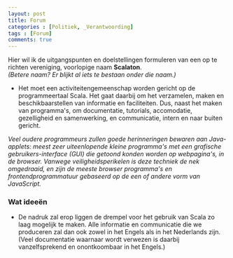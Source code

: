 ```yaml
---
layout: post
title: Forum
categories : [Politiek, _Verantwoording]
tags : [Forum]
comments: true
---
```


Hier wil ik de uitgangspunten en doelstellingen formuleren van een op te richten vereniging, voorlopige naam **Scalaton**.<br> *(Betere naam? Er blijkt al iets te bestaan onder die naam.)*<br>

* Het moet een activiteitengemeenschap worden gericht op de programmeertaal Scala. Het gaat daarbij om het verzamelen, maken en beschikbaarstellen van informatie en faciliteiten. Dus, naast het maken van programma's, om documentatie, tutorials, accomodatie, gezelligheid en samenwerking, en communicatie, intern en naar buiten gericht.

*Veel oudere programmeurs zullen goede herinneringen bewaren aan Java-applets: meest zeer uiteenlopende kleine programma's met een grafische gebruikers-interface (GUI) die getoond konden worden op webpagina's, in de browser. Vanwege veiligheidsperikelen is deze techniek de nek omgedraaid, en zijn de meeste browser programma's en frontendprogrammatuur gebaseerd op de een of andere vorm van JavaScript.*

### Wat idee&euml;n
* De nadruk zal erop liggen de drempel  voor het gebruik van Scala zo laag mogelijk te maken. Alle informatie en communicatie die we produceren zal dan ook zowel in het Engels als in het Nederlands zijn.<br> (Veel documentatie waarnaar wordt verwezen is daarbij vanzelfsprekend en onontkoombaar in het Engels.)









